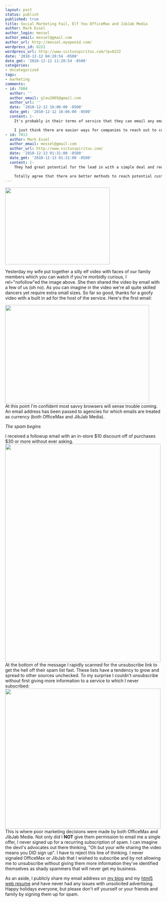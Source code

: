 ```yaml
---
layout: post
status: publish
published: true
title: Social Marketing Fail, Elf You OfficeMax and JibJab Media
author: Mark Essel
author_login: messel
author_email: messel@gmail.com
author_url: http://messel.myopenid.com/
wordpress_id: 6222
wordpress_url: http://www.victusspiritus.com/?p=6222
date: '2010-12-12 04:20:54 -0500'
date_gmt: '2010-12-12 11:20:54 -0500'
categories:
- Uncategorized
tags:
- marketing
comments:
- id: 7804
  author: ''
  author_email: gleu2005@gmail.com
  author_url: ''
  date: '2010-12-12 16:06:00 -0500'
  date_gmt: '2010-12-12 16:06:00 -0500'
  content: |-
    It's probably in their terms of service that they can email any email you give them. While annoying, I can understand why companies would do this.

    I just think there are easier ways for companies to reach out to companies on sites like Facebook with http://facebook.getmorepopular.com for example. Between that and Google ads and blogging and other methods, there are easier ways to reach out to customers.
- id: 7813
  author: Mark Essel
  author_email: messel@gmail.com
  author_url: http://www.victusspiritus.com/
  date: '2010-12-13 01:31:00 -0500'
  date_gmt: '2010-12-13 01:31:00 -0500'
  content: |-
    They had great potential for the lead in with a simple deal and request for more information/subscribing. Instead Officemax and JibJab chose to autosubscribe all email recipients to their mailing lists with additional personal info to get off the list.

    Totally agree that there are better methods to reach potential customers.
---
```

<p><a rel="nofollow" href="http://elfyourself.jibjab.com/view/lA7hhzXULDqUwxql"><img class="aligncenter size-full wp-image-6223" title="ElfYourselfOfficeMax" src="{{ site.url }}/assets/2010/12/ElfYourselfOfficeMax.png" alt="" width="336" height="247" /></a></p>
<p>Yesterday my wife put together a silly elf video with faces of our family members which you can watch if you're morbidly curious, I rel="nofollow"ed the image above. She then shared the video by email with a few of us (oh no). As you can imagine in the video we're all quite skilled dancers yet require extra small sizes. So far so good, thanks for a goofy video with a built in ad for the host of the service. Here's the first email:</p>
<p><a href="{{ site.url }}/assets/2010/12/first_email.png"><img class="aligncenter size-full wp-image-6229" title="first_email" src="{{ site.url }}/assets/2010/12/first_email.png" alt="" width="463" height="316" /></a><br />
At this point I'm confident most savvy browsers will sense trouble coming. An email address has been passed to agencies for which emails are treated as currency (both OfficeMax and JibJab Media).</p>
<p><em>The spam begins</em></p>
<p>I received a followup email with an in-store $10 discount off of purchases $30 or more without ever asking.<br />
<a href="{{ site.url }}/assets/2010/12/spam.png"><img class="aligncenter size-full wp-image-6225" title="spam" src="{{ site.url }}/assets/2010/12/spam.png" alt="" width="500" height="700" /></a><br />
At the bottom of the message I rapidly scanned for the unsubscribe link to get the hell off their spam list fast. These lists have a tendency to grow and spread to other sources unchecked. To my surprise I couldn't unsubscribe without first giving more information to a service to which I never subscribed:<br />
<a href="{{ site.url }}/assets/2010/12/unsubscribe_page.png"><img class="aligncenter size-full wp-image-6228" title="unsubscribe_page" src="{{ site.url }}/assets/2010/12/unsubscribe_page.png" alt="" width="500" height="450" /></a><br />
This is where poor marketing decisions were made by both OfficeMax and JibJab Media. Not only did I <strong>NOT</strong> give them permission to email me a single offer, I never signed up for a recurring subscription of spam.  I can imagine the devil's advocates out there thinking, "Oh but your wife sharing the video means you DID sign up".  I have to reject this line of thinking. I never signaled OfficeMax or JibJab that I wished to subscribe and by not allowing me to unsubscribe without giving them more information they've identified themselves as shady spammers that will never get my business.</p>
<p>As an aside, I publicly share my email address on <a href="http://www.victusspiritus.com/about/">my blog</a> and my <a href="http://www.victusspiritus.com/resume/marks_resume.html">html5 web resume</a> and have never had any issues with unsolicited advertising. Happy holidays everyone, but please don't elf yourself or your friends and family by signing them up for spam.</p>
